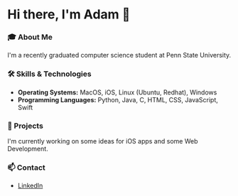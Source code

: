 # Hi there, I'm Adam 👋

### 🎓 About Me
I'm a recently graduated computer science student at Penn State University.

### 🛠️ Skills & Technologies
- **Operating Systems:** MacOS, iOS, Linux (Ubuntu, Redhat), Windows
- **Programming Languages:** Python, Java, C, HTML, CSS, JavaScript, Swift

### 🚀 Projects
I'm currently working on some ideas for iOS apps and some Web Development.

### 📫 Contact
- [LinkedIn](https://www.linkedin.com/in/adam-mason-935a9b236/)



